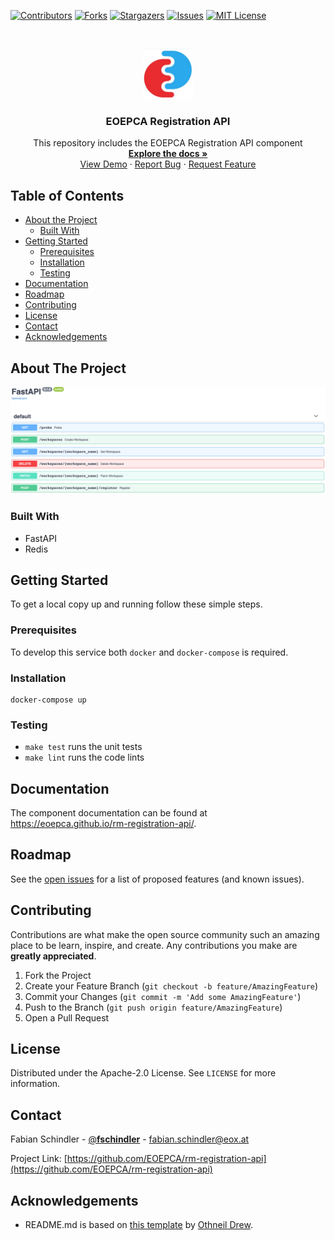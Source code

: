 <!--
***
*** To avoid retyping too much info. Do a search and replace for the following:
*** rm-workspace-api, __fschindler__, fabian.schindler@eox.at
-->

<!-- PROJECT SHIELDS -->
<!--
*** See the bottom of this document for the declaration of the reference variables
*** for contributors-url, forks-url, etc. This is an optional, concise syntax you may use.
*** https://www.markdownguide.org/basic-syntax/#reference-style-links
-->

[![Contributors][contributors-shield]][contributors-url]
[![Forks][forks-shield]][forks-url]
[![Stargazers][stars-shield]][stars-url]
[![Issues][issues-shield]][issues-url]
[![MIT License][license-shield]][license-url]

<!-- PROJECT LOGO -->
<br />
<p align="center">
  <a href="https://github.com/EOEPCA/rm-registration-api">
    <img src="images/logo.png" alt="Logo" width="80" height="80">
  </a>

  <h3 align="center">EOEPCA Registration API</h3>

  <p align="center">
    This repository includes the EOEPCA Registration API component
    <br />
    <a href="https://github.com/EOEPCA/rm-registration-api"><strong>Explore the docs »</strong></a>
    <br />
    <a href="https://github.com/EOEPCA/rm-registration-api">View Demo</a>
    ·
    <a href="https://github.com/EOEPCA/rm-registration-api/issues">Report Bug</a>
    ·
    <a href="https://github.com/EOEPCA/rm-registration-api/issues">Request Feature</a>
  </p>
</p>

<!-- TABLE OF CONTENTS -->

## Table of Contents

- [About the Project](#about-the-project)
  - [Built With](#built-with)
- [Getting Started](#getting-started)
  - [Prerequisites](#prerequisites)
  - [Installation](#installation)
  - [Testing](#testing)
- [Documentation](#documentation)
- [Roadmap](#roadmap)
- [Contributing](#contributing)
- [License](#license)
- [Contact](#contact)
- [Acknowledgements](#acknowledgements)

<!-- ABOUT THE PROJECT -->

## About The Project

[![Product Name Screen Shot][product-screenshot]](https://github.com/EOEPCA/rm-registration-api)

### Built With

- FastAPI
- Redis

<!-- GETTING STARTED -->

## Getting Started

To get a local copy up and running follow these simple steps.

### Prerequisites

To develop this service both `docker` and `docker-compose` is required.


### Installation

```
docker-compose up
```

### Testing

- `make test` runs the unit tests
- `make lint` runs the code lints

## Documentation

The component documentation can be found at https://eoepca.github.io/rm-registration-api/.


<!-- ROADMAP -->

## Roadmap

See the [open issues](https://github.com/EOEPCA/rm-registration-api/issues) for a list of proposed features (and known issues).

<!-- CONTRIBUTING -->

## Contributing

Contributions are what make the open source community such an amazing place to be learn, inspire, and create. Any contributions you make are **greatly appreciated**.

1. Fork the Project
2. Create your Feature Branch (`git checkout -b feature/AmazingFeature`)
3. Commit your Changes (`git commit -m 'Add some AmazingFeature'`)
4. Push to the Branch (`git push origin feature/AmazingFeature`)
5. Open a Pull Request

<!-- LICENSE -->

## License

Distributed under the Apache-2.0 License. See `LICENSE` for more information.

<!-- CONTACT -->

## Contact

Fabian Schindler - [@__fschindler__](https://twitter.com/__fschindler__) - fabian.schindler@eox.at

Project Link: [https://github.com/EOEPCA/rm-registration-api](https://github.com/EOEPCA/rm-registration-api)

<!-- ACKNOWLEDGEMENTS -->

## Acknowledgements

- README.md is based on [this template](https://github.com/othneildrew/Best-README-Template) by [Othneil Drew](https://github.com/othneildrew).

<!-- MARKDOWN LINKS & IMAGES -->
<!-- https://www.markdownguide.org/basic-syntax/#reference-style-links -->

[contributors-shield]: https://img.shields.io/github/contributors/EOEPCA/rm-registration-api.svg?style=flat-square
[contributors-url]: https://github.com/EOEPCA/rm-registration-api/graphs/contributors
[forks-shield]: https://img.shields.io/github/forks/EOEPCA/rm-registration-api.svg?style=flat-square
[forks-url]: https://github.com/EOEPCA/rm-registration-api/network/members
[stars-shield]: https://img.shields.io/github/stars/EOEPCA/rm-registration-api.svg?style=flat-square
[stars-url]: https://github.com/EOEPCA/rm-registration-api/stargazers
[issues-shield]: https://img.shields.io/github/issues/EOEPCA/rm-registration-api.svg?style=flat-square
[issues-url]: https://github.com/EOEPCA/rm-registration-api/issues
[license-shield]: https://img.shields.io/github/license/EOEPCA/rm-registration-api.svg?style=flat-square
[license-url]: https://github.com/EOEPCA/rm-registration-api/blob/master/LICENSE
[product-screenshot]: images/screenshot.png
